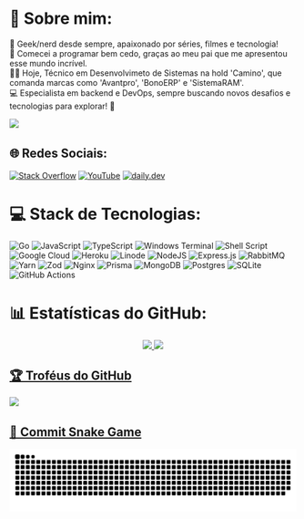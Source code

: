 # 💫 Sobre mim:
👾 Geek/nerd desde sempre, apaixonado por séries, filmes e tecnologia! <br>
🚀 Comecei a programar bem cedo, graças ao meu pai que me apresentou esse mundo incrível. <br>
🧑‍💼 Hoje, Técnico em Desenvolvimeto de Sistemas na hold 'Camino', que comanda marcas como 'Avantpro', 'BonoERP' e 'SistemaRAM'. <br>
💻 Especialista em backend e DevOps, sempre buscando novos desafios e tecnologias para explorar! 🔧

[![](https://visitcount.itsvg.in/api?id=Carloslauriano&icon=3&color=0)](https://visitcount.itsvg.in)

## 🌐 Redes Sociais:
[![Stack Overflow](https://img.shields.io/badge/-Stackoverflow-FE7A16?logo=stack-overflow&logoColor=white)](https://stackoverflow.com/users/26322084) [![YouTube](https://img.shields.io/badge/YouTube-%23FF0000.svg?logo=YouTube&logoColor=white)](https://youtube.com/@CarlosHLauriano) [![daily.dev](https://img.shields.io/badge/daily.dev-%23d74cf6.svg?logo=daily.dev&logoColor=white)](https://app.daily.dev/carloslauriano)

# 💻 Stack de Tecnologias:
![Go](https://img.shields.io/badge/go-%2300ADD8.svg?style=for-the-badge&logo=go&logoColor=white) ![JavaScript](https://img.shields.io/badge/javascript-%23323330.svg?style=for-the-badge&logo=javascript&logoColor=%23F7DF1E) ![TypeScript](https://img.shields.io/badge/typescript-%23007ACC.svg?style=for-the-badge&logo=typescript&logoColor=white) ![Windows Terminal](https://img.shields.io/badge/Windows%20Terminal-%234D4D4D.svg?style=for-the-badge&logo=windows-terminal&logoColor=white) ![Shell Script](https://img.shields.io/badge/shell_script-%23121011.svg?style=for-the-badge&logo=gnu-bash&logoColor=white) ![Google Cloud](https://img.shields.io/badge/GoogleCloud-%234285F4.svg?style=for-the-badge&logo=google-cloud&logoColor=white) ![Heroku](https://img.shields.io/badge/heroku-%23430098.svg?style=for-the-badge&logo=heroku&logoColor=white) ![Linode](https://img.shields.io/badge/linode-00A95C?style=for-the-badge&logo=linode&logoColor=white) ![NodeJS](https://img.shields.io/badge/node.js-6DA55F?style=for-the-badge&logo=node.js&logoColor=white) ![Express.js](https://img.shields.io/badge/express.js-%23404d59.svg?style=for-the-badge&logo=express&logoColor=%2361DAFB) ![RabbitMQ](https://img.shields.io/badge/rabbitmq-FF6600?style=for-the-badge&logo=rabbitmq&logoColor=white) ![Yarn](https://img.shields.io/badge/yarn-%232C8EBB.svg?style=for-the-badge&logo=yarn&logoColor=white) ![Zod](https://img.shields.io/badge/zod-%233068b7.svg?style=for-the-badge&logo=zod&logoColor=white) ![Nginx](https://img.shields.io/badge/nginx-%23009639.svg?style=for-the-badge&logo=nginx&logoColor=white) ![Prisma](https://img.shields.io/badge/Prisma-3982CE?style=for-the-badge&logo=Prisma&logoColor=white) ![MongoDB](https://img.shields.io/badge/MongoDB-%234ea94b.svg?style=for-the-badge&logo=mongodb&logoColor=white) ![Postgres](https://img.shields.io/badge/postgres-%23316192.svg?style=for-the-badge&logo=postgresql&logoColor=white) ![SQLite](https://img.shields.io/badge/sqlite-%2307405e.svg?style=for-the-badge&logo=sqlite&logoColor=white) ![GitHub Actions](https://img.shields.io/badge/github%20actions-%232671E5.svg?style=for-the-badge&logo=githubactions&logoColor=white)

# 📊 Estatísticas do GitHub:
<div align="center">
  <a href="https://github.com/Carloslauriano">
  <img height="180em" src="https://github-readme-stats.vercel.app/api?username=Carloslauriano&no-frame=true&show_icons=true&theme=dracula&include_all_commits=true&count_private=true&_=1234"/>
  <img height="180em" src="https://github-readme-stats.vercel.app/api/top-langs/?username=anuraghazra&hide_progress=false&layout=compact&theme=dracula&langs_count=7&no-frame=true&_=5678"/>
</div>
    
## 🏆 Troféus do GitHub
![](https://github-profile-trophy.vercel.app/?username=Carloslauriano&theme=dracula&no-frame=true&no-bg=false&margin-w=4&count_private=true)

## 🐍 Commit Snake Game
<div align="center">
  <a href="https://github.com/Carloslauriano">
  <picture>
    <source media="(prefers-color-scheme: dark)" srcset="https://github.com/Carloslauriano/Carloslauriano/blob/output/github-snake-dark.svg" />
    <source media="(prefers-color-scheme: light)" srcset="https://github.com/Carloslauriano/Carloslauriano/blob/output/github-snake.svg" />
    <img alt="github-snake" src="github-snake.svg" />
  </picture>
</div>

<!-- ## 💰 Você pode me ajudar doando  -->
<!-- [![Ko-Fi](https://img.shields.io/badge/Ko--fi-F16061?style=for-the-badge&logo=ko-fi&logoColor=white)](https://ko-fi.com/carloslauriano)  -->

